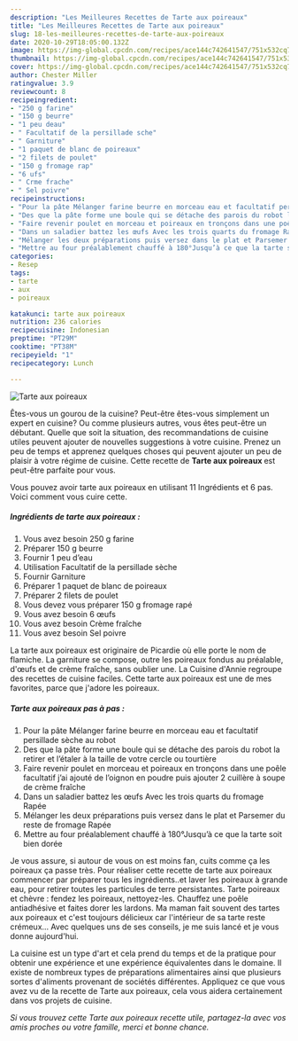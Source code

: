 ```yaml
---
description: "Les Meilleures Recettes de Tarte aux poireaux"
title: "Les Meilleures Recettes de Tarte aux poireaux"
slug: 18-les-meilleures-recettes-de-tarte-aux-poireaux
date: 2020-10-29T18:05:00.132Z
image: https://img-global.cpcdn.com/recipes/ace144c742641547/751x532cq70/tarte-aux-poireaux-photo-principale-de-la-recette.jpg
thumbnail: https://img-global.cpcdn.com/recipes/ace144c742641547/751x532cq70/tarte-aux-poireaux-photo-principale-de-la-recette.jpg
cover: https://img-global.cpcdn.com/recipes/ace144c742641547/751x532cq70/tarte-aux-poireaux-photo-principale-de-la-recette.jpg
author: Chester Miller
ratingvalue: 3.9
reviewcount: 8
recipeingredient:
- "250 g farine"
- "150 g beurre"
- "1 peu deau"
- " Facultatif de la persillade sche"
- " Garniture"
- "1 paquet de blanc de poireaux"
- "2 filets de poulet"
- "150 g fromage rap"
- "6 ufs"
- " Crme frache"
- " Sel poivre"
recipeinstructions:
- "Pour la pâte Mélanger farine beurre en morceau eau et facultatif persillade sèche au robot"
- "Des que la pâte forme une boule qui se détache des parois du robot la retirer et l’étaler à la taille de votre cercle ou tourtière"
- "Faire revenir poulet en morceau et poireaux en tronçons dans une poêle facultatif j’ai ajouté de l’oignon en poudre puis ajouter 2 cuillère à soupe de crème fraîche"
- "Dans un saladier battez les œufs Avec les trois quarts du fromage Rapée"
- "Mélanger les deux préparations puis versez dans le plat et Parsemer du reste de fromage Rapée"
- "Mettre au four préalablement chauffé à 180°Jusqu’à ce que la tarte soit bien dorée"
categories:
- Resep
tags:
- tarte
- aux
- poireaux

katakunci: tarte aux poireaux 
nutrition: 236 calories
recipecuisine: Indonesian
preptime: "PT29M"
cooktime: "PT38M"
recipeyield: "1"
recipecategory: Lunch

---
```



![Tarte aux poireaux](https://img-global.cpcdn.com/recipes/ace144c742641547/751x532cq70/tarte-aux-poireaux-photo-principale-de-la-recette.jpg)

Êtes-vous un gourou de la cuisine? Peut-être êtes-vous simplement un expert en cuisine? Ou comme plusieurs autres, vous êtes peut-être un débutant. Quelle que soit la situation, des recommandations de cuisine utiles peuvent ajouter de nouvelles suggestions à votre cuisine. Prenez un peu de temps et apprenez quelques choses qui peuvent ajouter un peu de plaisir à votre régime de cuisine. Cette recette de <strong> Tarte aux poireaux </strong> est peut-être parfaite pour vous.

<!--inarticleads1-->

Vous pouvez avoir tarte aux poireaux en utilisant 11 Ingrédients et 6 pas. Voici comment vous cuire cette.

##### Ingrédients de tarte aux poireaux :

1. Vous avez besoin 250 g farine
1. Préparer 150 g beurre
1. Fournir 1 peu d’eau
1. Utilisation  Facultatif de la persillade sèche
1. Fournir  Garniture
1. Préparer 1 paquet de blanc de poireaux
1. Préparer 2 filets de poulet
1. Vous devez vous préparer 150 g fromage rapé
1. Vous avez besoin 6 œufs
1. Vous avez besoin  Crème fraîche
1. Vous avez besoin  Sel poivre


La tarte aux poireaux est originaire de Picardie où elle porte le nom de flamiche. La garniture se compose, outre les poireaux fondus au préalable, d&#39;œufs et de crème fraîche, sans oublier une. La Cuisine d&#39;Annie regroupe des recettes de cuisine faciles. Cette tarte aux poireaux est une de mes favorites, parce que j&#39;adore les poireaux. 

<!--inarticleads2-->

##### Tarte aux poireaux pas à pas :

1. Pour la pâte Mélanger farine beurre en morceau eau et facultatif persillade sèche au robot
1. Des que la pâte forme une boule qui se détache des parois du robot la retirer et l’étaler à la taille de votre cercle ou tourtière
1. Faire revenir poulet en morceau et poireaux en tronçons dans une poêle facultatif j’ai ajouté de l’oignon en poudre puis ajouter 2 cuillère à soupe de crème fraîche
1. Dans un saladier battez les œufs Avec les trois quarts du fromage Rapée
1. Mélanger les deux préparations puis versez dans le plat et Parsemer du reste de fromage Rapée
1. Mettre au four préalablement chauffé à 180°Jusqu’à ce que la tarte soit bien dorée


Je vous assure, si autour de vous on est moins fan, cuits comme ça les poireaux ça passe très. Pour réaliser cette recette de tarte aux poireaux commencer par préparer tous les ingrédients..et laver les poireaux à grande eau, pour retirer toutes les particules de terre persistantes. Tarte poireaux et chèvre : fendez les poireaux, nettoyez-les. Chauffez une poêle antiadhésive et faites dorer les lardons. Ma maman fait souvent des tartes aux poireaux et c&#39;est toujours délicieux car l&#39;intérieur de sa tarte reste crémeux… Avec quelques uns de ses conseils, je me suis lancé et je vous donne aujourd&#39;hui. 

<!--inarticleads1-->

<p>
La cuisine est un type d'art et cela prend du temps et de la pratique pour obtenir une expérience et une expérience équivalentes dans le domaine. Il existe de nombreux types de préparations alimentaires ainsi que plusieurs sortes d'aliments provenant de sociétés différentes. Appliquez ce que vous avez vu de la recette de Tarte aux poireaux, cela vous aidera certainement dans vos projets de cuisine.
</p>

<p>
<i>Si vous trouvez cette Tarte aux poireaux recette utile, partagez-la avec vos amis proches ou votre famille, merci et bonne chance.</i>
</p>
